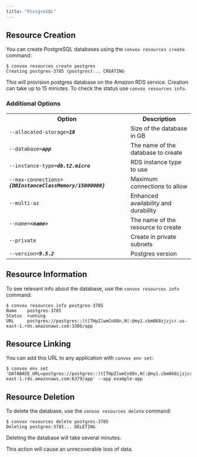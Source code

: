 ```yaml
---
title: "PostgreSQL"
---
```


## Resource Creation

You can create PostgreSQL databases using the `convox resources create` command:

    $ convox resources create postgres
    Creating postgres-3785 (postgres)... CREATING

This will provision postgres database on the Amazon RDS service. Creation can take up to 15 minutes. To check the status use `convox resources info`.

### Additional Options

<table>
  <tr><th>Option</th><th>Description</th></tr>
  <tr><td><code>--allocated-storage=<b><i>10</i></b></code></td><td>Size of the database in GB</td></tr>
  <tr><td><code>--database=<b><i>app</i></b></code></td><td>The name of the database to create</td></tr>
  <tr><td><code>--instance-type=<b><i>db.t2.micro</i></b></code></td><td>RDS instance type to use</td></tr>
  <tr><td><code>--max-connections=<b><i>{DBInstanceClassMemory/15000000}</i></b></code></td><td>Maximum connections to allow</td></tr>
  <tr><td><code>--multi-az</code></td><td>Enhanced availability and durability</td></tr>
  <tr><td><code>--name=<b><i>&lt;name&gt;</i></b></code></td><td>The name of the resource to create</td></tr>
  <tr><td><code>--private</code></td><td>Create in private subnets</td></tr>
  <tr><td><code>--version=<b><i>9.5.2</i></b></code></td><td>Postgres version</td></tr>
</table>

## Resource Information

To see relevant info about the database, use the `convox resources info` command:

    $ convox resources info postgres-3785
    Name    postgres-3785
    Status  running
    URL     postgres://postgres::)t[THpZ[wmCn88n,N(:@my1.cbm068zjzjcr.us-east-1.rds.amazonaws.com:3306/app

## Resource Linking

You can add this URL to any application with `convox env set`:

    $ convox env set 'DATABASE_URL=postgres://postgres::)t[THpZ[wmCn88n,N(:@my1.cbm068zjzjcr.us-east-1.rds.amazonaws.com:6379/app' --app example-app

## Resource Deletion

To delete the database, use the `convox resources delete` command:

    $ convox resources delete postgres-3785
    Deleting postgres-3785... DELETING

Deleting the database will take several minutes.

<div class="block-callout block-show-callout type-warning" markdown="1">
This action will cause an unrecoverable loss of data.
</div>
